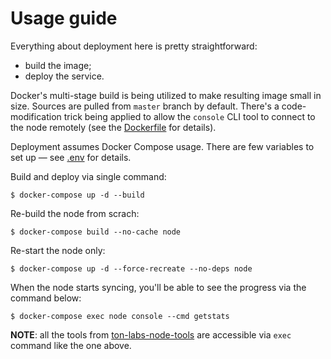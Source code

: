 # Usage guide

Everything about deployment here is pretty straightforward:
- build the image;
- deploy the service.

Docker's multi-stage build is being utilized to make resulting image small in size.
Sources are pulled from `master` branch by default.
There's a code-modification trick being applied to allow the `console` CLI tool to connect to the node remotely (see the [Dockerfile](./Dockerfile) for details).

Deployment assumes Docker Compose usage.
There are few variables to set up &mdash; see [.env](.env) for details.

Build and deploy via single command:
```console
$ docker-compose up -d --build
```

Re-build the node from scrach:
```console
$ docker-compose build --no-cache node
```

Re-start the node only:
```console
$ docker-compose up -d --force-recreate --no-deps node
```

When the node starts syncing, you'll be able to see the progress via the command below:
```console
$ docker-compose exec node console --cmd getstats
```

__NOTE__: all the tools from [ton-labs-node-tools](https://github.com/tonlabs/ton-labs-node-tools) are accessible via `exec` command like the one above.
